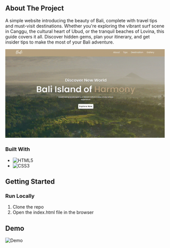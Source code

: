 <!-- ABOUT THE PROJECT -->
## About The Project

A simple website introducing the beauty of Bali, complete with travel tips and must-visit destinations. 
Whether you're exploring the vibrant surf scene in Canggu, the cultural heart of Ubud, or the tranquil beaches of 
Lovina, this guide covers it all. Discover hidden gems, plan your itinerary, and get insider tips to make the most of your Bali adventure.

![home](resources/home.gif)

### Built With

* ![HTML5](https://img.shields.io/badge/html5-%23E34F26.svg?style=for-the-badge&logo=html5&logoColor=white)
* ![CSS3](https://img.shields.io/badge/css3-%231572B6.svg?style=for-the-badge&logo=css3&logoColor=white)


<!-- GETTING STARTED -->
## Getting Started

### Run Locally

1. Clone the repo
2. Open the index.html file in the browser



<!-- DEMO -->
## Demo

![Demo](resources/demo.gif)

